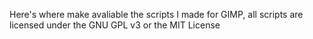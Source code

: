 Here's where make avaliable the scripts I made for GIMP, all scripts are licensed under the GNU GPL v3 or the MIT License
